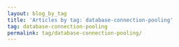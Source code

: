 ```yaml
---
layout: blog_by_tag
title: 'Articles by tag: database-connection-pooling'
tag: database-connection-pooling
permalink: tag/database-connection-pooling/
---
```

